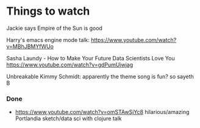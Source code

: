 # Things to watch

Jackie says Empire of the Sun is good

Harry's emacs engine mode talk:
https://www.youtube.com/watch?v=MBhJBMYfWUo

Sasha Laundy - How to Make Your Future Data Scientists Love You
https://www.youtube.com/watch?v=gdPumUjwjag

Unbreakable Kimmy Schmidt: apparently the theme song is fun? so sayeth B

### Done

 * https://www.youtube.com/watch?v=omSTAwSjYc8 hilarious/amazing Portlandia sketch/data sci with clojure talk
